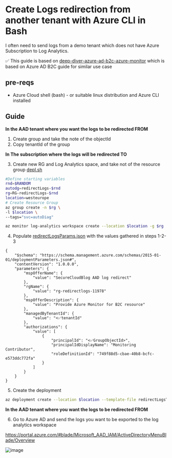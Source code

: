 # Create Logs redirection from another tenant with Azure CLI in Bash

I often need to send logs from a demo tenant which does not have Azure Subscription to Log Analytics. 

✅ This guide is based on [deep-diver-azure-ad-b2c-azure-monitor](https://securecloud.blog/2020/05/30/deep-diver-azure-ad-b2c-azure-monitor-integration-configuration-and-delegation-explained/) which is based on Azure AD B2C guide for similar use case

## pre-reqs
- Azure Cloud shell (bash) - or suitable linux distribution and Azure CLI installed 

## Guide
**In the AAD tenant where you want the logs to be redirected FROM**
1. Create group and take the note of the objectId
2. Copy tenantId of the group

**In The subscription where the logs will be redirected TO**

3. Create new RG and Log Analytics space, and take not of the resource group [depl.sh](depl.sh)

```sh
#Define starting variables
rnd=$RANDOM
autodg=redirectLogs-$rnd
rg=RG-redirectLogs-$rnd
location=westeurope
# Create Resource Group
az group create -n $rg \
-l $location \
--tags="svc=autoDiag"

az monitor log-analytics workspace create --location $location -g $rg  -n laws${autodg}
```

4. Populate [redirectLogsParams.json](redirectLogsParams.json) with the values gathered in steps 1-2-3

```
{
    "$schema": "https://schema.management.azure.com/schemas/2015-01-01/deploymentParameters.json#",
    "contentVersion": "1.0.0.0",
    "parameters": {
        "mspOfferName": {
            "value": "SecureCloudBlog AAD log redirect"
        },
        "rgName": {
            "value": "rg-redirectlogs-11978"
        },
        "mspOfferDescription": {
            "value": "Provide Azure Monitor for B2C resource"
        },
        "managedByTenantId": {
            "value": "<✅tenantId"
        },
        "authorizations": {
            "value": [
                {
                    "principalId": "<✅GroupObjectId>",
                    "principalIdDisplayName": "Monitoring Contributor",
                    "roleDefinitionId": "749f88d5-cbae-40b8-bcfc-e573ddc772fa"
                }
            ]
        }
    }
}
```

5. Create the deployment

```sh
az deployment create --location $location --template-file redirectLogsTemplate.json  --parameters @redirectLogsParams.json
```

**In the AAD tenant where you want the logs to be redirected FROM**

6. Go to Azure AD and send the logs you want to be exported to the log analytics workspace 
   

[https://portal.azure.com/#blade/Microsoft_AAD_IAM/ActiveDirectoryMenuBlade/Overview ](https://portal.azure.com/#blade/Microsoft_AAD_IAM/ActiveDirectoryMenuBlade/DiagnosticSettings)


![image](https://user-images.githubusercontent.com/58001986/152632523-9e3d7a4c-6bcb-4f77-9d1e-926563af1a9f.png)





